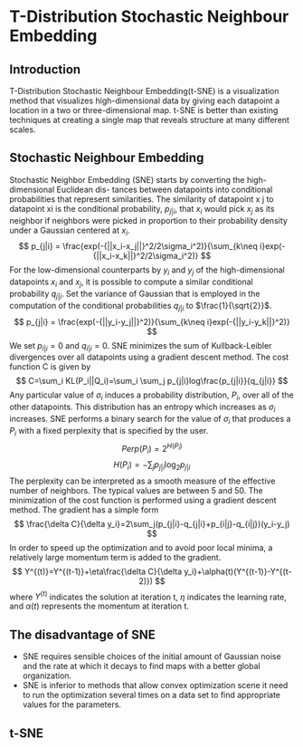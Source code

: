# T-Distribution Stochastic Neighbour Embedding

## Introduction

T-Distribution Stochastic Neighbour Embedding(t-SNE) is a visualization method that visualizes high-dimensional data by giving each datapoint a location in a two or three-dimensional map. t-SNE is better than existing techniques at creating a single map that reveals structure at many different scales.

## Stochastic Neighbour Embedding

Stochastic Neighbor Embedding (SNE) starts by converting the high-dimensional Euclidean dis- tances between datapoints into conditional probabilities that represent similarities. The similarity of datapoint x j to datapoint xi is the conditional probability, $p_{j|i}$, that $x_i$ would pick $x_j$ as its neighbor if neighbors were picked in proportion to their probability density under a Gaussian centered at $x_i$.
$$ p_{j|i} = \frac{exp(-{||x_i-x_j||}^2/2\sigma_i^2)}{\sum_{k\neq i}exp(-{||x_i-x_k||}^2/2\sigma_i^2)} $$
For the low-dimensional counterparts by $y_i$ and $y_j$ of the high-dimensional datapoints $x_i$ and $x_j$, it is possible to compute a similar conditional probability $q_{j|i}$. Set the variance of Gaussian that is employed in the computation of the conditional probabilities $q_{j|i}$ to $\frac{1}{\sqrt{2}}$.
$$ p_{j|i} = \frac{exp(-{||y_i-y_j||}^2)}{\sum_{k\neq i}exp(-{||y_i-y_k||}^2)} $$
We set $p_{i|i} = 0$ and $q_{i|i} = 0$.
SNE minimizes the sum of Kullback-Leibler divergences over all datapoints using a gradient descent method. The cost function C is given by
$$ C=\sum_i KL(P_i||Q_i)=\sum_i \sum_j p_{j|i}log\frac{p_{j|i}}{q_{j|i}} $$
Any particular value of $\sigma_i$ induces a probability distribution, $P_i$, over all of the other datapoints. This distribution has an entropy which increases as $\sigma_i$ increases. SNE performs a binary search for the value of $\sigma_i$ that produces a $P_i$ with a fixed perplexity that is specified by the user.
$$ Perp(P_i)=2^{H(P_i)} $$
$$ H(P_i)=-\sum_j p_{j|i}\log_2 p_{j|i} $$
The perplexity can be interpreted as a smooth measure of the effective number of neighbors. The typical values are between 5 and 50.
The minimization of the cost function is performed using a gradient descent method. The gradient has a simple form
$$ \frac{\delta C}{\delta y_i}=2\sum_j(p_{j|i}-q_{j|i}+p_{i|j}-q_{i|j})(y_i-y_j) $$
In order to speed up the optimization and to avoid poor local minima, a relatively large momentum term is added to the gradient.
$$ Y^{(t)}=Y^{(t-1)}+\eta\frac{\delta C}{\delta y_i}+\alpha(t)(Y^{(t-1)}-Y^{(t-2)}) $$
where $Y^{(t)}$ indicates the solution at iteration t, $\eta$ indicates the learning rate, and $\alpha(t)$ represents the momentum at iteration t.

## The disadvantage of SNE

- SNE requires sensible choices of the initial amount of Gaussian noise and the rate at which it decays to find maps with a better global organization.
- SNE is inferior to methods that allow convex optimization scene it need to run the optimization several times on a data set to find appropriate values for the parameters.

## t-SNE
